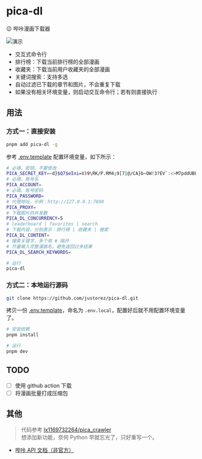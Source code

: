 # pica-dl

😉 哔咔漫画下载器

![演示](https://s2.loli.net/2024/01/29/rhcOo4GBD8kLEqv.gif)

- 交互式命令行
- 排行榜：下载当前排行榜的全部漫画
- 收藏夹：下载当前用户收藏夹的全部漫画
- 关键词搜索：支持多选
- 自动过滤已下载的章节和图片，不会重复下载
- 如果没有相关环境变量，则启动交互命令行；若有则直接执行

## 用法

### 方式一：直接安装

```bash
pnpm add pica-dl -g
```

参考 [.env.template](.env.template) 配置环境变量，如下所示：

```bash
# 必填，密钥，不要修改
PICA_SECRET_KEY=~d}$Q7$eIni=V)9\RK/P.RM4;9[7|@/CA}b~OW!3?EV`:<>M7pddUBL5n|0/*Cn
# 必填，账号名
PICA_ACCOUNT=
# 必填，账号密码
PICA_PASSWORD=
# 代理地址，示例：http://127.0.0.1:7890
PICA_PROXY=
# 下载图片的并发数
PICA_DL_CONCURRENCY=5
# leaderboard | favorites | search
# 下载内容，分别表示：排行榜 | 收藏夹 | 搜索
PICA_DL_CONTENT=
# 搜索关键字，多个用 # 隔开
# 尽量输入完整漫画名，避免返回过多结果
PICA_DL_SEARCH_KEYWORDS=
```

```bash
# 运行
pica-dl
```

### 方式二：本地运行源码

```bash
git clone https://github.com/justorez/pica-dl.git
```

拷贝一份 [.env.template](.env.template)，命名为 `.env.local`，配置好后就不用配置环境变量了。

```bash
# 安装依赖
pnpm install

# 运行
pnpm dev
```

## TODO

- [ ] 使用 github action 下载
- [ ] 将漫画批量打成压缩包

## 其他

> 代码参考 [lx1169732264/pica_crawler](https://github.com/lx1169732264/pica_crawler)<br>
> 想添加新功能，奈何 Python 早就忘光了，只好重写一个。

- [哔咔 API 文档（非官方）](https://www.apifox.cn/apidoc/shared-44da213e-98f7-4587-a75e-db998ed067ad/doc-1034189)
